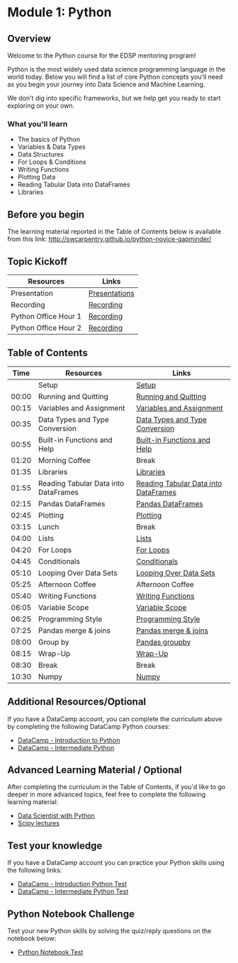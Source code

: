 # Module 1: Python

## Overview

Welcome to the Python course for the EDSP mentoring program! 

Python is the most widely used data science programming language in the world today. Below you will find a list of core Python concepts you'll need as you begin your journey into Data Science and Machine Learning.

We don't dig into specific frameworks, but we help get you ready to start exploring on your own. 

### What you'll learn

- The basics of Python
- Variables & Data Types
- Data Structures
- For Loops & Conditions
- Writing Functions
- Plotting Data
- Reading Tabular Data into DataFrames
- Libraries

## Before you begin

The learning material reported in the Table of Contents below is available from this link: http://swcarpentry.github.io/python-novice-gapminder/


## Topic Kickoff

| Resources          | Links                            |
|-------------------|----------------------------------|
| Presentation        |  [Presentations](./Presentations) |
| Recording     |  [Recording](https://msit.microsoftstream.com/video/85a60840-98dc-94f4-37d6-f1ec4d164d92)  |
| Python Office Hour 1     |  [Recording](https://msit.microsoftstream.com/video/4edd0840-98dc-94f4-c226-f1ec5f594508)  |
| Python Office Hour 2     |  [Recording](https://msit.microsoftstream.com/video/99fc99ff-0300-94f4-1de8-f1ec5f5d3632)  |


## Table of Contents 

|Time | Resources          | Links                            |
|-----|-------------|----------------------------------|
|| Setup       | [Setup](http://swcarpentry.github.io/python-novice-gapminder/setup.html) |
|00:00| Running and Quitting   | [Running and Quitting ](http://swcarpentry.github.io/python-novice-gapminder/01-run-quit/index.html) |
|00:15| Variables and Assignment   | [ Variables and Assignment ](http://swcarpentry.github.io/python-novice-gapminder/02-variables/index.html) |
|00:35| Data Types and Type Conversion   | [Data Types and Type Conversion ](http://swcarpentry.github.io/python-novice-gapminder/03-types-conversion/index.html) |
|00:55| Built-in Functions and Help   | [Built-in Functions and Help ](http://swcarpentry.github.io/python-novice-gapminder/04-built-in/index.html) |
|01:20| Morning Coffee   | Break  |
|01:35| Libraries   | [Libraries ](http://swcarpentry.github.io/python-novice-gapminder/06-libraries/index.html) |
|01:55| Reading Tabular Data into DataFrames   | [Reading Tabular Data into DataFrames ](http://swcarpentry.github.io/python-novice-gapminder/07-reading-tabular/index.html) |
|02:15| Pandas DataFrames   | [Pandas DataFrames ](http://swcarpentry.github.io/python-novice-gapminder/08-data-frames/index.html) |
|02:45| Plotting   | [Plotting ](http://swcarpentry.github.io/python-novice-gapminder/09-plotting/index.html) |
|03:15| Lunch   | Break |
|04:00| Lists   | [Lists ](http://swcarpentry.github.io/python-novice-gapminder/11-lists/index.html) |
|04:20| For Loops   | [For Loops ](http://swcarpentry.github.io/python-novice-gapminder/12-for-loops/index.html) |
|04:45| Conditionals   | [Conditionals ](http://swcarpentry.github.io/python-novice-gapminder/13-conditionals/index.html) |
|05:10| Looping Over Data Sets   | [Looping Over Data Sets ](http://swcarpentry.github.io/python-novice-gapminder/14-looping-data-sets/index.html) |
|05:25| Afternoon Coffee   | Afternoon Coffee  |
|05:40| Writing Functions   | [Writing Functions ](http://swcarpentry.github.io/python-novice-gapminder/16-writing-functions/index.html) |
|06:05| Variable Scope   | [Variable Scope ](http://swcarpentry.github.io/python-novice-gapminder/17-scope/index.html) |
|06:25| Programming Style   | [Programming Style ](http://swcarpentry.github.io/python-novice-gapminder/18-style/index.html) |
|07:25| Pandas merge & joins  | [Pandas merge & joins ](https://pandas.pydata.org/docs/user_guide/merging.html) |
|08:00| Group by  | [Pandas groupby ](https://pandas.pydata.org/docs/user_guide/groupby.html) |
|08:15| Wrap-Up  | [Wrap-Up ](http://swcarpentry.github.io/python-novice-gapminder/19-wrap/index.html) |
|08:30| Break  | Break |
|10:30| Numpy | [Numpy ](https://sebastianraschka.com/blog/2020/numpy-intro.html#introduction-to-numpy) |


## Additional Resources/Optional

If you have a DataCamp account, you can complete the curriculum above by completing the following DataCamp Python courses:

- [DataCamp - Introduction to Python](https://app.datacamp.com/learn/courses/intro-to-python-for-data-science)
- [DataCamp - Intermediate Python](https://app.datacamp.com/learn/courses/intermediate-python)

## Advanced Learning Material / Optional

After completing the curriculum in the Table of Contents, if you'd like to go deeper in more advanced topics, feel free 
to complete the following learning material:

- [Data Scientist with Python](https://app.datacamp.com/learn/career-tracks/data-scientist-with-python)
- [Scipy lectures](https://scipy-lectures.org/intro/language/python_language.html)

## Test your knowledge

If you have a DataCamp account you can practice your Python skills using the following links:

- [DataCamp - Introduction Python Test](https://practice.datacamp.com/p/3)
- [DataCamp - Intermediate Python Test](https://practice.datacamp.com/p/5)

## Python Notebook Challenge

Test your new Python skills by solving the quiz/reply questions on the notebook below:

- [Python Notebook Test](./Challenge) 
